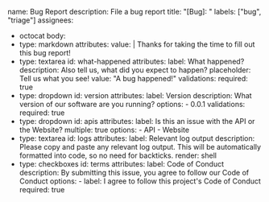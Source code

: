 name: Bug Report
description: File a bug report
title: "[Bug]: "
labels: ["bug", "triage"]
assignees:
  - octocat
body:
  - type: markdown
    attributes:
      value: |
        Thanks for taking the time to fill out this bug report!
  - type: textarea
    id: what-happened
    attributes:
      label: What happened?
      description: Also tell us, what did you expect to happen?
      placeholder: Tell us what you see!
      value: "A bug happened!"
    validations:
      required: true
  - type: dropdown
    id: version
    attributes:
      label: Version
      description: What version of our software are you running?
      options:
        - 0.0.1
    validations:
      required: true
  - type: dropdown
    id: apis
    attributes:
      label: Is this an issue with the API or the Website?
      multiple: true
      options:
        - API
        - Website
  - type: textarea
    id: logs
    attributes:
      label: Relevant log output
      description: Please copy and paste any relevant log output. This will be automatically formatted into code, so no need for backticks.
      render: shell
  - type: checkboxes
    id: terms
    attributes:
      label: Code of Conduct
      description: By submitting this issue, you agree to follow our Code of Conduct
      options:
        - label: I agree to follow this project's Code of Conduct
          required: true
